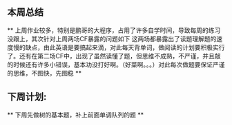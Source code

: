 ## 本周总结
** 上周作业较多，特别是鹏哥的大程序，占用了许多自学时间，导致每周的练习没跟上，其次针对上周两场CF暴露的问题如下
这两场都暴露出了读题理解题的速度慢的缺点，由此英语是要搞起来滴，对此每天背单词，做阅读的计划要积极实行了。还有在第二场CF中，出现了虽然读懂了题，但思维不成熟，不严谨，并且敲的时候还有许多小错误，基本功没打好啊。（好菜啊。。。）对此每次做题要保证严谨的思维，不图快，先图稳 **
     
## 下周计划:
   ** 下周先做树的基本题，补上前面单调队列的题 **
